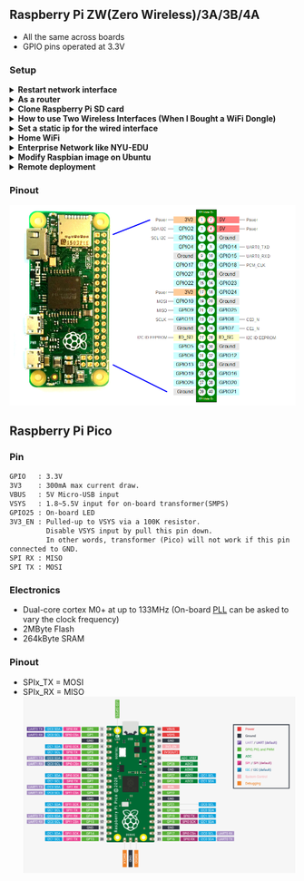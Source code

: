 ## Raspberry Pi ZW(Zero Wireless)/3A/3B/4A
* All the same across boards</br>
* GPIO pins operated at 3.3V
### Setup 

<details> 
         
  <summary> <b> Restart network interface </b> </summary>
  
  ``` 
  sudo ip link set wlan0 down
  sudo ip link set wlan0 up
  ```
</details>  

<details> 
         
  <summary> <b> As a router </b> </summary>
  
  ```
  echo "1" | sudo tee /proc/sys/net/ipv4/ip_forward
  sudo ip addr add 192.168.3.3/24 dev eth0
  sudo ip link set eth0 down
  sudo ip link set eth0 up 
  sudo iptables -t nat -A POSTROUTING -s 192.168.3.0/24 -o wlan0 -j MASQUERADE 
  ```
</details>  

<details> 
         
  <summary> <b> Clone Raspberry Pi SD card </b> </summary>
  
  ```
  dd if=/dev/sdx | pv | gzip > piOS.img.gz 
  gzip -dc piOS.img.gz | dd of=/dev/sdx
  eject /dev/sdx
  ```
</details>  

<details> 
         
  <summary> <b> How to use Two Wireless Interfaces (When I Bought a WiFi Dongle) </b> </summary>
  
  * I bought a pi-compatible WiFi dongle but how to use it?
  * wpa_supplicant ? Not so easy.
  * We will prepare two config files
  ```
  tee /etc/wpa_supplicant/wpa_supplicant.0.conf << EOF > /dev/null 
  ctrl_interface=DIR=/var/run/wpa_supplicant GROUP=netdev
  country=US
  update_config=1
  network={
      ssid="oneWiFi"
      psk="password"
      key_mgmt=WPA-PSK
  }
  EOF
  ```
  ```
  tee /etc/wpa_supplicant/wpa_supplicant.1.conf << EOF > /dev/null 
  ctrl_interface=DIR=/var/run/wpa_supplicant GROUP=netdev
  country=US
  update_config=1
  network={
      ssid="anotherWiFi"
      psk="password"
      key_mgmt=WPA-PSK
  }
  EOF
  ```
  ```
  tee /etc/network/interfaces.d/wlan << EOF > /dev/null  
  auto lo wlan0 wlan1
  iface lo inet loopback
  
  iface wlan0 inet manual
      pre-up wpa_supplicant -B -Dwext -i wlan0 -c /etc/wpa_supplicant/wpa_supplicant.0.conf
      post-down killall -q wpa_supplicant
  
  iface wlan1 inet manual
      pre-up wpa_supplicant -B -Dwext -i wlan1 -c /etc/wpa_supplicant/wpa_supplicant.1.conf
      post-down killall -q wpa_supplicant
  EOF
  ```
</details>  

<details> 
         
  <summary> <b> Set a static ip for the wired interface </b> </summary>
    
  ```
  cat << EOF >> /etc/dhcpcd.conf # This is config file for dhcp client 
  interface eth0
  static ip_address=192.168.3.3/24
  static routers=192.168.3.0
  EOF
  ```
</details>  
   
  <details> 
   
  <summary> <b> Home WiFi </b> </summary>
         
1. Download the Operating System "[Raspbian](https://downloads.raspberrypi.org/raspbian_latest)" 
2.  Write the img or iso of Raspbian to an empty 8GB+ Micro SD card. 
     * On Windows: https://rufus.ie/ 
     * Using dd in Linux: 
```
  umount /dev/sda1 # umount TF card
  dd bs=4M if=2018-11-13-raspbian-stretch.img of=/dev/sdX conv=fsync
```
3. A new partition named "Boot" appeared after the Raspbian was written to the Micro SD card. 
4. Configure SSH and WIFI so the SBC (single-board computer) could be accessed remotely few minites after booting up. 
    * Create an empty file named "ssh" in boot partition
    * Create a file named "wpa_supplicant.conf" and the content should be like
```shell
  ctrl_interface=DIR=/var/run/wpa_supplicant GROUP=netdev
  network={
      ssid="YOUR_SSID"
      psk="YOUR_WIFI_PASSWORD"
      key_mgmt=WPA-PSK
  }
``` 
  Caution: The 'NewLine Character' in wpa_supplicant.conf should follow Unix convention. 
</details> 
         
  <details>
  <summary> <b> Enterprise Network like NYU-EDU </b></summary>
           
Thanks to [Baris Unver](https://www.bunver.com/connecting-raspberry-pi-to-wpa2-enterprise-wireless-network/)<br>
I have the access to NYU Wireless service, which is protected by the wpa-enterprise protocol. Here is how I configure my Raspberry Pi. <br>
Edit the /etc/wpa_supplicant/wpa_supplicant.conf and add a new network configuration <br>
```shell
ctrl_interface=DIR=/var/run/wpa_supplicant GROUP=netdev
update_config=1
country=US

network={
    ssid="nyu-legacy"
    scan_ssid=1
    key_mgmt=WPA-EAP
    group=CCMP TKIP
    eap=PEAP
    identity="NYUNetID"
    password="NetID_Password"
    phase1="peapver=0"
    phase2="MSCHAPV2"
}
```
Then create a new file as /etc/network/interfaces.d/nyu, whose content is:<br>
```shell
auto lo
iface lo inet loopback
iface eth0 inet manual

allow-hotplug wlan0
iface wlan0 inet manual
    pre-up wpa_supplicant -B -Dwext -i wlan0 -c /etc/wpa_supplicant/wpa_supplicant.conf
    post-down killall -q wpa_supplicant
``` 
</details> 

  <details>
  <summary> <b> Modify Raspbian image on Ubuntu    </b></summary>
  
  * Download a Raspbian OS image
  ```
  img=2022-09-06-raspios-bullseye-armhf-lite.img
  xz -dk $img.xz
  ```  
  * Get offset 
    * startsector of boot partition begins at 8192
    * offset is 8192 * 512 byte/sector
  ```
$ fdisk -l $img
Disk 2022-09-06-raspios-bullseye-armhf-lite.img: 1.75 GiB, 1874853888 bytes, 3661824 sectors
Units: sectors of 1 * 512 = 512 bytes
Sector size (logical/physical): 512 bytes / 512 bytes
I/O size (minimum/optimal): 512 bytes / 512 bytes
Disklabel type: dos
Disk identifier: 0xac1488a6

Device                                      Boot  Start     End Sectors  Size Id Type
2022-09-06-raspios-bullseye-armhf-lite.img1        8192  532479  524288  256M  c W95 FAT32 (LBA)
2022-09-06-raspios-bullseye-armhf-lite.img2      532480 3661823 3129344  1.5G 83 Linux
  ```
  * Mount boot partition (First partition is FAT32 and it support uid when mount)
  ```
  mkdir /tmp/raspbian_os_boot
  sudo mount -o offset=$((8192*512)),umask=0002,uid=$UID $img /tmp/raspbian_os_boot 
  ```
  * Add / Change files 
  ```
  touch        /tmp/raspbian_os_boot/ssh                  # Enable ssh server at first boot    
  cat << EOF > /tmp/raspbian_os_boot/wpa_supplicant.conf  # Join WiFi network
  ctrl_interface=DIR=/var/run/wpa_supplicant GROUP=netdev
  country=US
  update_config=1
  network={
      ssid="YOUR_SSID"
      psk="YOUR_WIFI_PASSWORD"
      key_mgmt=WPA-PSK
  }
  EOF
  umount /tmp/raspbian_os_boot
  ```
  * Mount system partition (Second partition is EXT4 format)
  ```
  mkdir /tmp/raspbian_os_sys
  sudo mount -o offset=$((532480*512)) $img /tmp/raspbian_os_sys/
  mkdir -p                                        /tmp/raspbian_os_sys/home/pi/.ssh
  ssh-keygen -t rsa -b 4096 -N '' -C '' -f        /tmp/raspbian_os_sys/home/pi/.ssh/id_rsa
  cp /tmp/raspbian_os_sys/home/pi/.ssh/id_rsa.pub /tmp/raspbian_os_sys/home/pi/.ssh/authorized_keys
  chown -R 1000:1000                              /tmp/raspbian_os_sys/home/pi/.ssh/
  umount                                          /tmp/raspbian_os_sys/
  ```
  * Umount then the modified image can be write to SD card. 
</details>
 
  <details>
  <summary> <b> Remote deployment </b></summary>
  
  * Modify a Raspbian OS image so after written to sd card:
    * It starts a SSH server
    * It connects to a remote wireless network
    * It sshs to a jump host
    * We log into the SSH server via jump host 
  * How to  
    * Create a ssh file in /boot partition
    * Create a wpa_supplicant.conf file in /boot partition
    * Create ssh key pair for the Raspbian image
    * Add a cron job 
</details> 

### Pinout
<img src="Raspberry_Pi_Pinout.png"></img>
## Raspberry Pi Pico
### Pin
```
GPIO   : 3.3V
3V3    : 300mA max current draw.
VBUS   : 5V Micro-USB input
VSYS   : 1.8~5.5V input for on-board transformer(SMPS)
GPIO25 : On-board LED
3V3_EN : Pulled-up to VSYS via a 100K resistor.
         Disable VSYS input by pull this pin down.
         In other words, transformer (Pico) will not work if this pin connected to GND.
SPI RX : MISO
SPI TX : MOSI
```
### Electronics
* Dual-core cortex M0+ at up to 133MHz (On-board [PLL](https://www.embedded.com/demystifying-phase-locked-loops/) can be asked to vary the clock frequency)
* 2MByte Flash
* 264kByte SRAM
### Pinout
* SPIx_TX = MOSI
* SPIx_RX = MISO
<img src="Pico_Pinout.png"></img>
